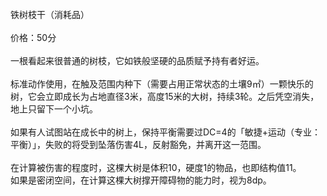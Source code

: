 <title>铁树枝干</title>
<meta name="GENERATOR" content="WinCHM">
<meta http-equiv="Content-Type" content="text/html; charset=gb2312">
<br>铁树枝干（消耗品）
<br>
<br>价格：50分
<br>
<br>一根看起来很普通的树枝，它如铁般坚硬的品质赋予持有者好运。
<br>
<br>标准动作使用，在触及范围内种下（需要占用正常状态的土壤9㎡）一颗快乐的树，它会立即成长为占地直径3米，高度15米的大树，持续3轮。之后凭空消失，地上只留下一个小坑。
<br>
<br>如果有人试图站在成长中的树上，保持平衡需要过DC=4的「敏捷+运动（专业：平衡）」，失败的将受到坠落伤害4L，反射豁免，并离开这一范围。
<br>
<br>在计算被伤害的程度时，这棵大树是体积10，硬度1的物品，也即结构值11。
<br>如果是密闭空间，在计算这棵大树撑开障碍物的能力时，视为8dp。